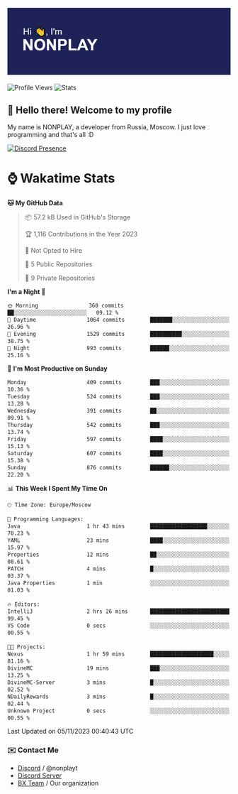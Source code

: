 ![Discord Presence](./header.png)
<br></br>
![Profile Views](https://komarev.com/ghpvc/?username=NONPLAYT&color=blue&style=for-the-badge)
![Stats](https://img.shields.io/badge/0%25-OPTIMIZED-orange?style=for-the-badge)


## :wave: Hello there! Welcome to my profile

My name is NONPLAY, a developer from Russia, Moscow. I just love programming and that's all :D

[![Discord Presence](https://lanyard.cnrad.dev/api/597087584090587177?showDisplayName=true)](https://discord.com/users/597087584090587177) 

# ⌚ Wakatime Stats

<!--START_SECTION:waka-->
**🐱 My GitHub Data** 

> 📦 57.2 kB Used in GitHub's Storage 
 > 
> 🏆 1,116 Contributions in the Year 2023
 > 
> 🚫 Not Opted to Hire
 > 
> 📜 5 Public Repositories 
 > 
> 🔑 9 Private Repositories 
 > 
**I'm a Night 🦉** 

```text
🌞 Morning                360 commits         ██░░░░░░░░░░░░░░░░░░░░░░░   09.12 % 
🌆 Daytime                1064 commits        ███████░░░░░░░░░░░░░░░░░░   26.96 % 
🌃 Evening                1529 commits        ██████████░░░░░░░░░░░░░░░   38.75 % 
🌙 Night                  993 commits         ██████░░░░░░░░░░░░░░░░░░░   25.16 % 
```
📅 **I'm Most Productive on Sunday** 

```text
Monday                   409 commits         ███░░░░░░░░░░░░░░░░░░░░░░   10.36 % 
Tuesday                  524 commits         ███░░░░░░░░░░░░░░░░░░░░░░   13.28 % 
Wednesday                391 commits         ██░░░░░░░░░░░░░░░░░░░░░░░   09.91 % 
Thursday                 542 commits         ███░░░░░░░░░░░░░░░░░░░░░░   13.74 % 
Friday                   597 commits         ████░░░░░░░░░░░░░░░░░░░░░   15.13 % 
Saturday                 607 commits         ████░░░░░░░░░░░░░░░░░░░░░   15.38 % 
Sunday                   876 commits         ██████░░░░░░░░░░░░░░░░░░░   22.20 % 
```


📊 **This Week I Spent My Time On** 

```text
🕑︎ Time Zone: Europe/Moscow

💬 Programming Languages: 
Java                     1 hr 43 mins        ██████████████████░░░░░░░   70.23 % 
YAML                     23 mins             ████░░░░░░░░░░░░░░░░░░░░░   15.97 % 
Properties               12 mins             ██░░░░░░░░░░░░░░░░░░░░░░░   08.61 % 
PATCH                    4 mins              █░░░░░░░░░░░░░░░░░░░░░░░░   03.37 % 
Java Properties          1 min               ░░░░░░░░░░░░░░░░░░░░░░░░░   01.03 % 

🔥 Editors: 
IntelliJ                 2 hrs 26 mins       █████████████████████████   99.45 % 
VS Code                  0 secs              ░░░░░░░░░░░░░░░░░░░░░░░░░   00.55 % 

🐱‍💻 Projects: 
Nexus                    1 hr 59 mins        ████████████████████░░░░░   81.16 % 
DivineMC                 19 mins             ███░░░░░░░░░░░░░░░░░░░░░░   13.25 % 
DivineMC-Server          3 mins              █░░░░░░░░░░░░░░░░░░░░░░░░   02.52 % 
NDailyRewards            3 mins              █░░░░░░░░░░░░░░░░░░░░░░░░   02.44 % 
Unknown Project          0 secs              ░░░░░░░░░░░░░░░░░░░░░░░░░   00.55 % 
```


 Last Updated on 05/11/2023 00:40:43 UTC
<!--END_SECTION:waka-->

### ✉️ Contact Me

- [Discord](https://discord.com/users/597087584090587177) / @nonplayt
- [Discord Server](https://discord.gg/p7cxhw7E2M)
- [BX Team](https://github.com/BX-Team) / Our organization
